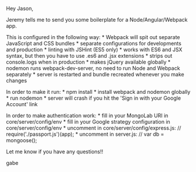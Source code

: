 Hey Jason,

Jeremy tells me to send you some boilerplate for a Node/Angular/Webpack app.

This is configured in the following way:
    * Webpack will spit out separate JavaScript and CSS bundles
    * separate configurations for developments and production
    * linting with JSHint (ES5 only)
    * works with ES6 and JSX syntax, but then you have to use .es6 and .jsx extensions
    * strips out console.logs when in production
    * makes jQuery available globally
    * nodemon runs webpack-dev-server, no need to run Node and Webpack separately
    * server is restarted and bundle recreated whenever you make changes
    
In order to make it run:
    * npm install
    * install webpack and nodemon globally
    * run nodemon
    * server will crash if you hit the 'Sign in with your Google Account' link
    
In order to make authentication work:
    * fill in your MongoLab URI in core/server/config/env
    * fill in your Google strategy configuration in core/server/config/env
    * uncomment in core/server/config/express.js: // require('./passport.js')(app); 
    * uncomment in server.js: // var db = mongoose();
    
Let me know if you have any questions!!

gabe